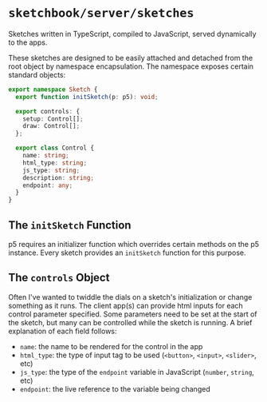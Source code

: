 # `sketchbook/server/sketches`

Sketches written in TypeScript, compiled to JavaScript, served dynamically to the apps.

These sketches are designed to be easily attached and detached from the root object by namespace encapsulation. The namespace exposes certain standard objects:

```TypeScript
export namespace Sketch {
  export function initSketch(p: p5): void;

  export controls: {
    setup: Control[];
    draw: Control[];
  };

  export class Control {
    name: string;
    html_type: string;
    js_type: string;
    description: string;
    endpoint: any;
  }
}
```

## The `initSketch` Function

p5 requires an initializer function which overrides certain methods on the p5 instance. Every sketch provides an `initSketch` function for this purpose.

## The `controls` Object

Often I've wanted to twiddle the dials on a sketch's initialization or change something as it runs. The client app(s) can provide html inputs for each control parameter specified. Some parameters need to be set at the start of the sketch, but many can be controlled while the sketch is running. A brief explanation of each field follows:

- `name`: the name to be rendered for the control in the app
- `html_type`: the type of input tag to be used (`<button>`, `<input>`, `<slider>`, etc)
- `js_type`: the type of the `endpoint` variable in JavaScript (`number`, `string`, etc)
- `endpoint`: the live reference to the variable being changed
